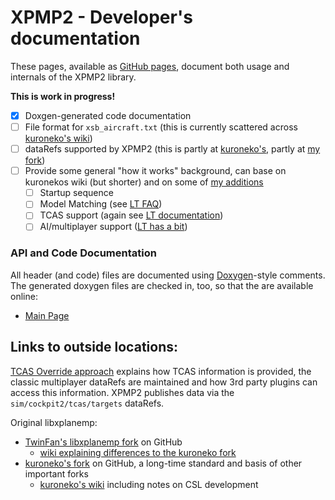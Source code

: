 XPMP2 - Developer's documentation
===

These pages, available as [GitHub pages](https://twinfan.github.io/XPMP2/),
document both usage and internals of the XPMP2 library.

**This is work in progress!**

- [X] Doxgen-generated code documentation
- [ ] File format for `xsb_aircraft.txt` (this is currently scattered across [kuroneko's wiki](https://github.com/kuroneko/libxplanemp/wiki))
- [ ] dataRefs supported by XPMP2 (this is partly at [kuroneko's](https://github.com/kuroneko/libxplanemp/wiki/OBJ8-CSL#animations), partly at [my fork](https://github.com/TwinFan/libxplanemp/wiki/OBJ8-CSL-dataRefs))
- [ ] Provide some general "how it works" background, can base on kuronekos wiki (but shorter) and on some of [my additions](https://github.com/TwinFan/libxplanemp/wiki#changes-to-multiplayeraitcas-handling)
    - [ ] Startup sequence
    - [ ] Model Matching (see [LT FAQ](https://twinfan.gitbook.io/livetraffic/reference/faq#matching))
    - [ ] TCAS support (again see [LT documentation](https://twinfan.gitbook.io/livetraffic/introduction/features/tcas))
    - [ ] AI/multiplayer support ([LT has a bit](https://twinfan.gitbook.io/livetraffic/introduction/features/api#standard-multiplayer-datarefs))

### API and Code Documentation ###

All header (and code) files are documented using
[Doxygen](http://www.doxygen.nl/)-style comments.
The generated doxygen files are checked in, too, so that the are available
online:

- [Main Page](https://twinfan.github.io/XPMP2/html/index.html)


Links to outside locations:
--

[TCAS Override approach](https://developer.x-plane.com/article/overriding-tcas-and-providing-traffic-information/)
explains how TCAS information is provided, the classic multiplayer dataRefs are maintained
and how 3rd party plugins can access this information. XPMP2 publishes data
via the `sim/cockpit2/tcas/targets` dataRefs.

Original libxplanemp:
- [TwinFan's libxplanemp fork](https://github.com/TwinFan/libxplanemp) on GitHub
    - [wiki explaining differences to the kuroneko fork](https://github.com/TwinFan/libxplanemp/wiki)
- [kuroneko's fork](https://github.com/kuroneko/libxplanemp) on GitHub, a long-time standard and basis of other important forks
    - [kuroneko's wiki](https://github.com/kuroneko/libxplanemp/wiki) including notes on CSL development
